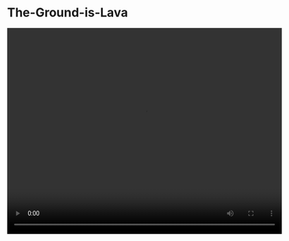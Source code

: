 # The-Ground-is-Lava

<html>

<head>
	<title>The Ground Is Lava Demo</title>
</head>

<body>
	<video width="640" height="480" autoplay loop>
    	<source src="demo_video.mp4" type="video/mp4">
    	<source src="demo_video.mov" type="video/mov">
  	</video>
</body>

</html>
